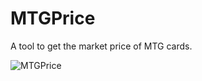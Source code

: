 # MTGPrice
A tool to get the market price of MTG cards.

![MTGPrice](https://i.imgur.com/TsbQNQ1.png "MTGPrice")
